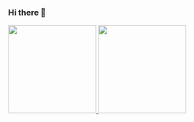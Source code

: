 ### Hi there 👋

<!-- - 🔭 I’m currently working on ...
- 🌱 I’m currently learning ...
- 👯 I’m looking to collaborate on ...
- 🤔 I’m looking for help with ...
- 💬 Ask me about ...
- 📫 How to reach me: ...
- 😄 Pronouns: ...
- ⚡ Fun fact: ... -->
 <div>
  <a href="https://github.com/bcsgarcia">
  <img height="180em" src="https://github-readme-stats.vercel.app/api?username=bcsgarcia&show_icons=true&theme=dracula&include_all_commits=true&count_private=true"/>
  <img height="180em" src="https://github-readme-stats.vercel.app/api/top-langs/?username=bcsgarcia&layout=compact&langs_count=7&theme=dracula"/>
</div>

